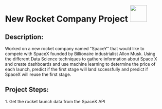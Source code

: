 <h1>New Rocket Company Project <img src="https://img.icons8.com/bubbles/100/000000/rocket.png" width=55/></h1>

<h2>Description:</h2>
Worked on a new rocket company named "SpaceY" that would like to compete with SpaceX founded by Billionaire industrialist Allon Musk.
Using the different Data Science techniques to gathere information about Space X and create dashboards and use machine learning to determine the price of each launch, predict if the first stage will land sccessfully and predict if SpaceX will reuse the first stage.

<h2>Project Steps:</h2>
1. Get the rocket launch data from the SpaceX API